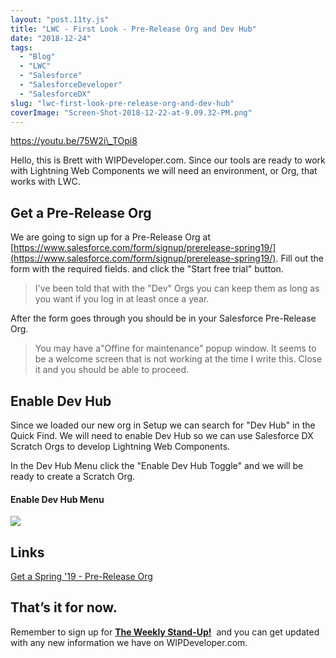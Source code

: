 ```yaml
---
layout: "post.11ty.js"
title: "LWC - First Look - Pre-Release Org and Dev Hub"
date: "2018-12-24"
tags: 
  - "Blog"
  - "LWC"
  - "Salesforce"
  - "SalesforceDeveloper"
  - "SalesforceDX"
slug: "lwc-first-look-pre-release-org-and-dev-hub"
coverImage: "Screen-Shot-2018-12-22-at-9.09.32-PM.png"
---
```


https://youtu.be/75W2i\_TOpi8

Hello, this is Brett with WIPDeveloper.com. Since our tools are ready to work with Lightning Web Components we will need an environment, or Org, that works with LWC.

## Get a Pre-Release Org

We are going to sign up for a Pre-Release Org at [https://www.salesforce.com/form/signup/prerelease-spring19/](https://www.salesforce.com/form/signup/prerelease-spring19/). Fill out the form with the required fields. and click the "Start free trial" button.

> I've been told that with the "Dev" Orgs you can keep them as long as you want if you log in at least once a year.

After the form goes through you should be in your Salesforce Pre-Release Org.

> You may have a"Offine for maintenance" popup window. It seems to be a welcome screen that is not working at the time I write this. Close it and you should be able to proceed.

## Enable Dev Hub

Since we loaded our new org in Setup we can search for "Dev Hub" in the Quick Find. We will need to enable Dev Hub so we can use Salesforce DX Scratch Orgs to develop Lightning Web Components.

In the Dev Hub Menu click the "Enable Dev Hub Toggle" and we will be ready to create a Scratch Org.

#### Enable Dev Hub Menu

![](https://i1.wp.com/wipdeveloper.com/wp-content/uploads/2018/12/Screen-Shot-2018-12-22-at-9.05.17-PM.png?fit=1024%2C376&ssl=1)

## Links

[Get a Spring '19 - Pre-Release Org](https://www.salesforce.com/form/signup/prerelease-spring19/)

## That’s it for now.

Remember to sign up for **[The Weekly Stand-Up!](https://wipdeveloper.wpcomstaging.com/newsletter/)**  and you can get updated with any new information we have on WIPDeveloper.com.
